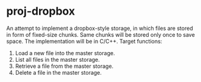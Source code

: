 # proj-dropbox
An attempt to implement a dropbox-style storage, in which files are stored in form of fixed-size chunks. Same chunks will be stored only once to save space.
The implementation will be in C/C++.
Target functions:
1. Load a new file into the master storage.
2. List all files in the master storage.
3. Retrieve a file from the master storage.
4. Delete a file in the master storage.
